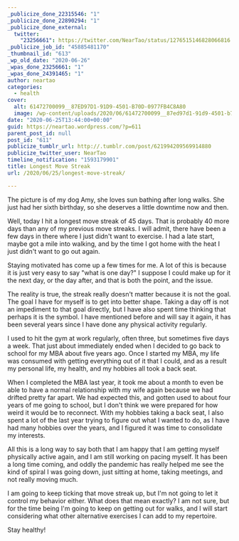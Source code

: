 ```yaml
---
_publicize_done_22315546: "1"
_publicize_done_22890294: "1"
_publicize_done_external:
  twitter:
    "23256661": https://twitter.com/NearTao/status/1276515146828066816
_publicize_job_id: "45885481170"
_thumbnail_id: "613"
_wp_old_date: "2020-06-26"
_wpas_done_23256661: "1"
_wpas_done_24391465: "1"
author: neartao
categories:
  - health
cover:
  alt: 61472700099__87ED97D1-91D9-4501-B70D-0977FB4C8A80
  image: /wp-content/uploads/2020/06/61472700099__87ed97d1-91d9-4501-b70d-0977fb4c8a80.jpeg
date: "2020-06-25T13:44:00+00:00"
guid: https://neartao.wordpress.com/?p=611
parent_post_id: null
post_id: "611"
publicize_tumblr_url: http://.tumblr.com/post/621994209569914880
publicize_twitter_user: NearTao
timeline_notification: "1593179901"
title: Longest Move Streak
url: /2020/06/25/longest-move-streak/

---
```

The picture is of my dog Amy, she loves sun bathing after long walks. She just had her sixth birthday, so she deserves a little downtime now and then.

Well, today I hit a longest move streak of 45 days. That is probably 40 more days than any of my previous move streaks. I will admit, there have been a few days in there where I just didn't want to exercise. I had a late start, maybe got a mile into walking, and by the time I got home with the heat I just didn't want to go out again.

Staying motivated has come up a few times for me. A lot of this is because it is just very easy to say "what is one day?" I suppose I could make up for it the next day, or the day after, and that is both the point, and the issue.

The reality is true, the streak really doesn't matter because it is not the goal. The goal I have for myself is to get into better shape. Taking a day off is not an impediment to that goal directly, but I have also spent time thinking that perhaps it is the symbol. I have mentioned before and will say it again, it has been several years since I have done any physical activity regularly.

I used to hit the gym at work regularly, often three, but sometimes five days a week. That just about immediately ended when I decided to go back to school for my MBA about five years ago. Once I started my MBA, my life was consumed with getting everything out of it that I could, and as a result my personal life, my health, and my hobbies all took a back seat.

When I completed the MBA last year, it took me about a month to even be able to have a normal relationship with my wife again because we had drifted pretty far apart. We had expected this, and gotten used to about four years of me going to school, but I don't think we were prepared for how weird it would be to reconnect. With my hobbies taking a back seat, I also spent a lot of the last year trying to figure out what I wanted to do, as I have had many hobbies over the years, and I figured it was time to consolidate my interests.

All this is a long way to say both that I am happy that I am getting myself physically active again, and I am still working on pacing myself. It has been a long time coming, and oddly the pandemic has really helped me see the kind of spiral I was going down, just sitting at home, taking meetings, and not really moving much.

I am going to keep ticking that move streak up, but I'm not going to let it control my behavior either. What does that mean exactly? I am not sure, but for the time being I'm going to keep on getting out for walks, and I will start considering what other alternative exercises I can add to my repertoire.

Stay healthy!

